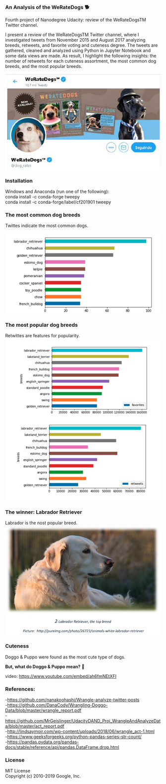### An Analysis of the WeRateDogs :dog2:
Fourth project of Nanodegree Udacity: review of the WeRateDogsTM Twitter channel.<br/>

I present a review of the WeRateDogsTM Twitter channel, where I investigated tweets from November 2015 and August 2017 analyzing breeds, retweets, and favorite voting and cuteness degree. The tweets are gathered, cleaned and analyzed using Python in Jupyter Notebook and some data views are made. As result, I highlight the following insights: the number of retweets for each cuteness assortment, the most common dog breeds, and the most popular breeds.<br/>

<img src = "images/WeRateDogs.png" align="middle" width=800>  <br/>

### Installation<br/>
Windows and Anaconda (run one of the following):<br/>
conda install -c conda-forge tweepy<br/>
conda install -c conda-forge/label/cf201901 tweepy <br/>

### The most common dog breeds
Twittes indicate the most common dogs.

<img src = "images/common_breeds.png" align="middle" width=600>  <br/>

### The most popular dog breeds
Retwittes are features for popularity.
<img src = "images/popular_breeds.png" align="middle" width=600>  <br/>

### The winner: Labrador Retriever
Labrador is the nost popular breed.
<img src = "images/labrador.png" align="middle" width=600>  <br/>

### Cuteness
Doggo & Puppo were found as the most cute type of dogs.

**But, what do Doggo & Puppo mean?** :thinking:

video: https://www.youtube.com/embed/ah6fmNEtXFI


### References:

-https://github.com/nanakoohashi/Wrangle-analyze-twitter-posts<br/>
-https://github.com/DanaCody/Wrangling-Doggo-Data/blob/master/wrangle_report.pdf<br/>
-https://github.com/MrGeislinger/UdacityDAND_Proj_WrangleAndAnalyzeData/blob/master/act_report.pdf<br/>
-http://lindsaymoir.com/wp-content/uploads/2018/06/wrangle_act-1.html<br/>
-https://www.geeksforgeeks.org/python-pandas-series-str-count/<br/>
-https://pandas.pydata.org/pandas-docs/stable/reference/api/pandas.DataFrame.drop.html<br/>


### License
MIT License<br/>
Copyright (c) 2010-2019 Google, Inc.




